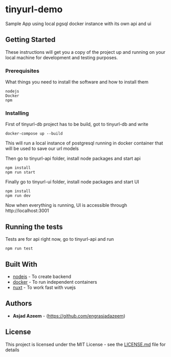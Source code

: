 # tinyurl-demo

Sample App using local pgsql docker instance with its own api and ui

## Getting Started

These instructions will get you a copy of the project up and running on your local machine for development and testing purposes.

### Prerequisites

What things you need to install the software and how to install them

```
nodejs
Docker
npm
```

### Installing

First of tinyurl-db project has to be build, got to tinyurl-db and write

```
docker-compose up --build
```

This will run a local instance of postgresql running in docker container that will be used to save our url models

Then go to tinyurl-api folder, install node packages and start api 

```
npm install
npm run start
```

Finally go to tinyurl-ui folder, install node packages and start UI

```
npm install
npm run dev
```

Now when everything is running, UI is accessible through http://localhost:3001

## Running the tests

Tests are for api right now, go to tinyurl-api and run

```
npm run test
```

## Built With

* [nodejs](http://www.dropwizard.io/1.0.2/docs/) - To create backend
* [docker](https://maven.apache.org/) - To run independent containers
* [nuxt](https://rometools.github.io/rome/) - To work fast with vuejs

## Authors

* **Asjad Azeem** - (https://github.com/engrasjadazeem)

## License

This project is licensed under the MIT License - see the [LICENSE.md](LICENSE.md) file for details

